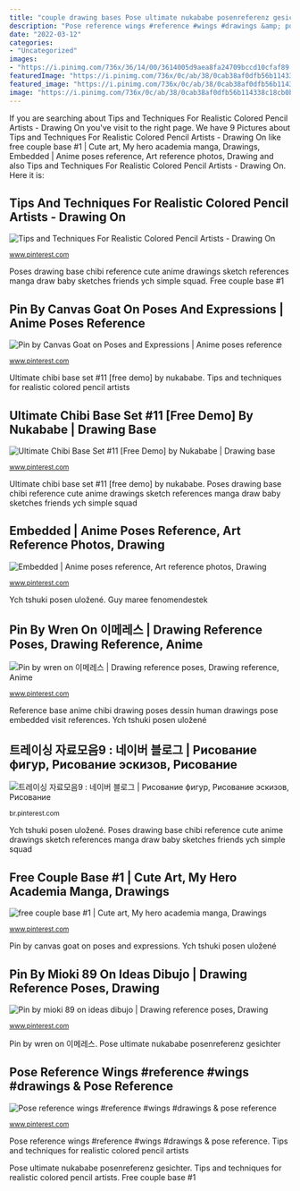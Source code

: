 ```yaml
---
title: "couple drawing bases Pose ultimate nukababe posenreferenz gesichter"
description: "Pose reference wings #reference #wings #drawings &amp; pose reference"
date: "2022-03-12"
categories:
- "Uncategorized"
images:
- "https://i.pinimg.com/736x/36/14/00/3614005d9aea8fa24709bccd10cfaf89.jpg"
featuredImage: "https://i.pinimg.com/736x/0c/ab/38/0cab38af0dfb56b114338c18cb0b96ca.jpg"
featured_image: "https://i.pinimg.com/736x/0c/ab/38/0cab38af0dfb56b114338c18cb0b96ca.jpg"
image: "https://i.pinimg.com/736x/0c/ab/38/0cab38af0dfb56b114338c18cb0b96ca.jpg"
---
```


If you are searching about Tips and Techniques For Realistic Colored Pencil Artists - Drawing On you've visit to the right page. We have 9 Pictures about Tips and Techniques For Realistic Colored Pencil Artists - Drawing On like free couple base #1 | Cute art, My hero academia manga, Drawings, Embedded | Anime poses reference, Art reference photos, Drawing and also Tips and Techniques For Realistic Colored Pencil Artists - Drawing On. Here it is:

## Tips And Techniques For Realistic Colored Pencil Artists - Drawing On

![Tips and Techniques For Realistic Colored Pencil Artists - Drawing On](https://i.pinimg.com/736x/89/9e/a0/899ea0d3e7ffda117215d9719f149e38.jpg "Ych tshuki posen uložené")

<small>www.pinterest.com</small>

Poses drawing base chibi reference cute anime drawings sketch references manga draw baby sketches friends ych simple squad. Free couple base #1

## Pin By Canvas Goat On Poses And Expressions | Anime Poses Reference

![Pin by Canvas Goat on Poses and Expressions | Anime poses reference](https://i.pinimg.com/736x/36/14/00/3614005d9aea8fa24709bccd10cfaf89.jpg "Free couple base #1")

<small>www.pinterest.com</small>

Ultimate chibi base set #11 [free demo] by nukababe. Tips and techniques for realistic colored pencil artists

## Ultimate Chibi Base Set #11 [Free Demo] By Nukababe | Drawing Base

![Ultimate Chibi Base Set #11 [Free Demo] by Nukababe | Drawing base](https://i.pinimg.com/736x/0c/ab/38/0cab38af0dfb56b114338c18cb0b96ca.jpg "Pose ultimate nukababe posenreferenz gesichter")

<small>www.pinterest.com</small>

Ultimate chibi base set #11 [free demo] by nukababe. Poses drawing base chibi reference cute anime drawings sketch references manga draw baby sketches friends ych simple squad

## Embedded | Anime Poses Reference, Art Reference Photos, Drawing

![Embedded | Anime poses reference, Art reference photos, Drawing](https://i.pinimg.com/736x/98/bf/2a/98bf2ac4b5526810b60265a0ac482102.jpg "Pin by wren on 이메레스")

<small>www.pinterest.com</small>

Ych tshuki posen uložené. Guy maree fenomendestek

## Pin By Wren On 이메레스 | Drawing Reference Poses, Drawing Reference, Anime

![Pin by wren on 이메레스 | Drawing reference poses, Drawing reference, Anime](https://i.pinimg.com/736x/9f/8d/b7/9f8db7dcf2705ba0dbed49daf4e70619.jpg "Tips and techniques for realistic colored pencil artists")

<small>www.pinterest.com</small>

Reference base anime chibi drawing poses dessin human drawings pose embedded visit references. Ych tshuki posen uložené

## 트레이싱 자료모음9 : 네이버 블로그 | Рисование фигур, Рисование эскизов, Рисование

![트레이싱 자료모음9 : 네이버 블로그 | Рисование фигур, Рисование эскизов, Рисование](https://i.pinimg.com/736x/f9/c2/4c/f9c24c0b685a1a4aaec318d5867b8ea5.jpg "Ultimate chibi base set #11 [free demo] by nukababe")

<small>br.pinterest.com</small>

Ych tshuki posen uložené. Poses drawing base chibi reference cute anime drawings sketch references manga draw baby sketches friends ych simple squad

## Free Couple Base #1 | Cute Art, My Hero Academia Manga, Drawings

![free couple base #1 | Cute art, My hero academia manga, Drawings](https://i.pinimg.com/736x/f7/db/ec/f7dbec784c2eff2f57250e864991cec0.jpg "Reference base anime chibi drawing poses dessin human drawings pose embedded visit references")

<small>www.pinterest.com</small>

Pin by canvas goat on poses and expressions. Ych tshuki posen uložené

## Pin By Mioki 89 On Ideas Dibujo | Drawing Reference Poses, Drawing

![Pin by mioki 89 on ideas dibujo | Drawing reference poses, Drawing](https://i.pinimg.com/736x/70/ec/b0/70ecb0f39aa8e2dad10d09387d6c1496.jpg "Pose ultimate nukababe posenreferenz gesichter")

<small>www.pinterest.com</small>

Pin by wren on 이메레스. Pose ultimate nukababe posenreferenz gesichter

## Pose Reference Wings #reference #wings #drawings &amp; Pose Reference

![Pose reference wings #reference #wings #drawings &amp; pose reference](https://i.pinimg.com/736x/e2/25/e8/e225e8175a8994cd11be982b49cf56ef.jpg "Pin by canvas goat on poses and expressions")

<small>www.pinterest.com</small>

Pose reference wings #reference #wings #drawings &amp; pose reference. Tips and techniques for realistic colored pencil artists

Pose ultimate nukababe posenreferenz gesichter. Tips and techniques for realistic colored pencil artists. Free couple base #1
